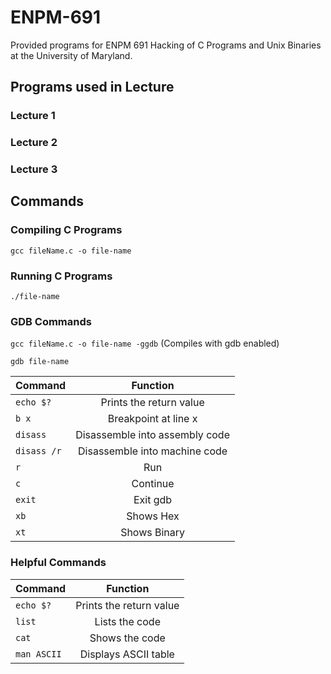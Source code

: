 # ENPM-691

Provided programs for ENPM 691 Hacking of C Programs and Unix Binaries at the University of Maryland.

## Programs used in Lecture

### Lecture 1

### Lecture 2 

### Lecture 3

## Commands

### Compiling C Programs

  `gcc fileName.c -o file-name`

### Running C Programs

  `./file-name`

### GDB Commands

  `gcc fileName.c -o file-name -ggdb` (Compiles with gdb enabled)
  
  `gdb file-name`

| Command       | Function      |
| ------------- |:-------------:|
| `echo $?`     | Prints the return value |
| `b x`     | Breakpoint at line x |
| `disass`     | Disassemble into assembly code |
| `disass /r`     | Disassemble into machine code |
| `r`     | Run |
| `c`     | Continue|
| `exit` | Exit gdb |
| `xb` | Shows Hex |
| `xt` | Shows Binary |

### Helpful Commands

| Command       | Function      |
| ------------- |:-------------:|
| `echo $?`     | Prints the return value |
| `list`     | Lists the code |
| `cat`     | Shows the code |
| `man ASCII` | Displays ASCII table |
